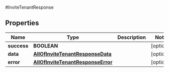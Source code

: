 #InviteTenantResponse

## Properties
Name | Type | Description | Notes
------------ | ------------- | ------------- | -------------
**success** | **BOOLEAN** |  | [optional] 
**data** | [**AllOfInviteTenantResponseData**](AllOfInviteTenantResponseData.md) |  | [optional] 
**error** | [**AllOfInviteTenantResponseError**](AllOfInviteTenantResponseError.md) |  | [optional] 

